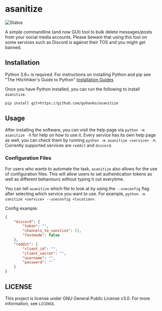 # asanitize
![Status](https://github.com/gohanko/asanitize/actions/workflows/asanitize.yml/badge.svg)

A simple commandline (and now GUI) tool to bulk delete messages/posts from your social media accounts. Please beware that using this tool on some services such as Discord is against their TOS and you might get banned.

## Installation
Python 3.6+ is required. For instructions on installing Python and pip see "The Hitchhiker's Guide to Python" [Installation Guides](https://docs.python-guide.org/starting/installation/)

Once you have Python installed, you can run the following to install `asanitize`.

```bash
pip install git+https://github.com/gohanko/asanitize
```

## Usage
After installing the software, you can visit the help page via `python -m asanitize -h` for help on how to use it. Every service has its own help page as well, you can check them by running `python -m asanitize <service> -h`. Currently supported services are `reddit` and `discord`.

### Configuration Files
For users who wants to automate the task, `asanitize` also allows for the use of configuration files. This will allow users to set authentication tokens as well as different behaviours without typing it out everytime.

You can tell `asanitize` which file to look at by using the `--useconfig` flag after selecting which service you want to use. For example, `python -m sanitize <service> --useconfig <location>`.

Config example:
```json
{
    "discord": {
        "token": "",
        "channels_to_sanitize": [],
        "fastmode": false
    },
    "reddit": {
        "client_id": "",
        "client_secret": "",
        "username": "",
        "password": ""
    }
}
```

## LICENSE
This project is license under GNU General Public License v3.0. For more information, see `LICENSE`.

